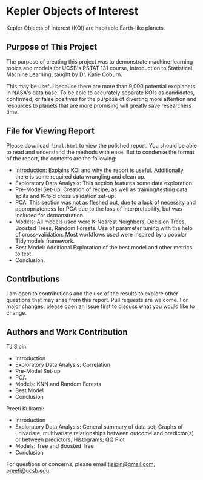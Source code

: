 # Kepler Objects of Interest

Kepler Objects of Interest (KOI) are habitable Earth-like planets. 

## Purpose of This Project

The purpose of creating this project was to demonstrate machine-learning topics and models for UCSB's PSTAT 131 course, Introduction to Statistical Machine Learning, taught by Dr. Katie Coburn.

This may be useful because there are more than 9,000 potential exoplanets in NASA's data base. To be able to accurately separate KOIs as candidates, confirmed, or false positives for the purpose of diverting more attention and resources to planets that are more promising will greatly save researchers time.

## File for Viewing Report

Please download ```final.html``` to view the polished report. You should be able to read and understand the methods with ease. But to condense the format of the report, the contents are the following:

- Introduction: Explains KOI and why the report is useful. Additionally, there is some required data wrangling and clean up.
- Exploratory Data Analysis: This section features some data exploration.
- Pre-Model Set-up: Creation of recipe, as well as training/testing data splits and K-fold cross validation set-up.
- PCA: This section was not as fleshed out, due to a lack of necessity and appropriateness for PCA due to the loss of interpretability, but was included for demonstration.
- Models: All models used were K-Nearest Neighbors, Decision Trees, Boosted Trees, Random Forests. Use of parameter tuning with the help of cross-validation. Most workflows used were inspired by a popular Tidymodels framework.
- Best Model: Additional Exploration of the best model and other metrics to test.
- Conclusion.

## Contributions

I am open to contributions and the use of the results to explore other questions that may arise from this report. Pull requests are welcome. For major changes, please open an issue first to discuss what you would like to change.

## Authors and Work Contribution

TJ Sipin:
- Introduction
- Exploratory Data Analysis: Correlation
- Pre-Model Set-up
- PCA
- Models: KNN and Random Forests
- Best Model
- Conclusion

Preeti Kulkarni:
- Introduction
- Exploratory Data Analysis: General summary of data set; Graphs of univariate, multivariate relationships between outcome and predictor(s) or between predictors; Histograms; QQ Plot
- Models: Tree and Boosted Tree
- Conclusion

For questions or concerns, please email tjsipin@gmail.com, preeti@ucsb.edu.
